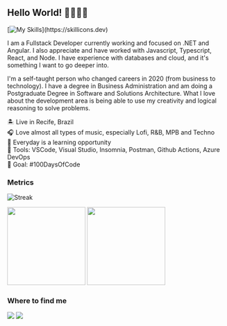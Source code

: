 
## Hello World! 👋🏻👋🏻

[![My Skills](https://skillicons.dev/icons?i=js,ts,html,css,angular,react,azure,cs,dotnet,nodejs,git,github,)](https://skillicons.dev)

I am a Fullstack Developer currently working and focused on .NET and Angular. I also appreciate and have worked with Javascript, Typescript, React, and Node. I have experience with databases and cloud, and it's something I want to go deeper into.

I'm a self-taught person who changed careers in 2020 (from business to technology). I have a degree in Business Administration and am doing a Postgraduate Degree in Software and Solutions Architecture. What I love about the development area is being able to use my creativity and logical reasoning to solve problems.

🏝️ Live in Recife, Brazil <br>
🎧 Love almost all types of music, especially Lofi, R&B, MPB and Techno <br>
🌱 Everyday is a learning opportunity <br>
🔧 Tools: VSCode, Visual Studio, Insomnia, Postman, Github Actions, Azure DevOps <br>
🎯 Goal: #100DaysOfCode

### Metrics

![Streak](https://github-readme-streak-stats.herokuapp.com/?user=rebeccamanzi&theme=tokyonight&hide_border=true)

 <div>
  <img height="180em" src="https://github-readme-stats.vercel.app/api?username=rebeccamanzi&show_icons=true&theme=tokyonight&hide_border=true&include_all_commits=true&count_private=true"/>
  <img height="180em" src="https://github-readme-stats.vercel.app/api/top-langs/?username=rebeccamanzi&layout=compact&langs_count=16&theme=tokyonight&hide_border=true"/>
<div>

### Where to find me
<div> 
  <a href = "mailto:rebeccamanzi@gmail.com"><img src="https://img.shields.io/badge/-Gmail-%23333?style=for-the-badge&logo=gmail&logoColor=white" target="_blank"></a>
  <a href="https://www.linkedin.com/in/rebeccamanzi/" target="_blank"><img src="https://img.shields.io/badge/-LinkedIn-%230077B5?style=for-the-badge&logo=linkedin&logoColor=white" target="_blank"></a> 
</div>
